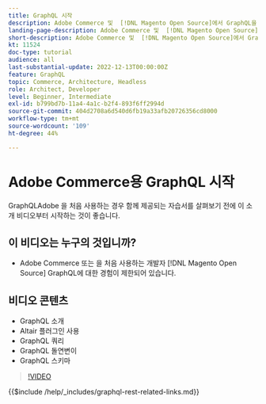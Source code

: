 ```yaml
---
title: GraphQL 시작
description: Adobe Commerce 및  [!DNL Magento Open Source]에서 GraphQL을 사용하는 방법을 살펴봅니다. 쿼리, 변형 및 스키마 사용에 대해 알아봅니다.
landing-page-description: Adobe Commerce 및  [!DNL Magento Open Source]에서 GraphQL을 사용하는 방법을 살펴봅니다. 쿼리, 변형 및 스키마 사용에 대해 알아봅니다.
short-description: Adobe Commerce 및  [!DNL Magento Open Source]에서 GraphQL을 사용하는 방법을 살펴봅니다. 쿼리, 변형 및 스키마 사용에 대해 알아봅니다.
kt: 11524
doc-type: tutorial
audience: all
last-substantial-update: 2022-12-13T00:00:00Z
feature: GraphQL
topic: Commerce, Architecture, Headless
role: Architect, Developer
level: Beginner, Intermediate
exl-id: b799bd7b-11a4-4a1c-b2f4-893f6ff2994d
source-git-commit: 404d2708a6d540d6fb19a33afb20726356cd8000
workflow-type: tm+mt
source-wordcount: '109'
ht-degree: 44%

---
```


# Adobe Commerce용 GraphQL 시작

GraphQLAdobe 을 처음 사용하는 경우 함께 제공되는 자습서를 살펴보기 전에 이 소개 비디오부터 시작하는 것이 좋습니다.

## 이 비디오는 누구의 것입니까?

* Adobe Commerce 또는 을 처음 사용하는 개발자 [!DNL Magento Open Source] GraphQL에 대한 경험이 제한되어 있습니다.

## 비디오 콘텐츠

* GraphQL 소개
* Altair 플러그인 사용
* GraphQL 쿼리
* GraphQL 돌연변이
* GraphQL 스키마

>[!VIDEO](https://video.tv.adobe.com/v/3412302?quality=12&learn=on)

{{$include /help/_includes/graphql-rest-related-links.md}}
